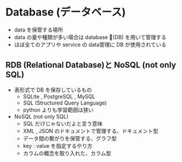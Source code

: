 # Database (データベース)
- data を保管する場所
- data の量や種類が多い場合は database (DB) を用いて管理する
- ほぼ全てのアプリや service の data管理に DB が使用されている
## RDB (Relational Database)と NoSQL (not only SQL)
- 表形式で DB を保存しているもの
  - SQLite , PostgreSQL , MySQL
  - SQL (Structured Query Language)
  - python よりも学習範囲は狭い
- NoSQL (not only SQL)
  - SQL だけじゃないだよと言う意味
  - XML , JSON のドキュメントで管理する、ドキュメント型
  - データ間の繋がりを保管する、グラフ型
  - key : value を指定するやり方
  - カラムの概念を取り入れた、カラム型
